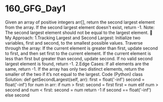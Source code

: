 # 160_GFG_Day1
Given an array of positive integers arr[], return the second largest element from the array. If the second largest element doesn't exist, return -1.  Note: The second largest element should not be equal to the largest element.
🎯 My Approach:
1.Tracking Largest and Second Largest:
Initialize two variables, first and second, to the smallest possible values.
Traverse through the array:
If the current element is greater than first, update second to first, and then set first to the current element.
If the current element is less than first but greater than second, update second.
If no valid second largest element is found, return -1.
2.Edge Cases:
If all elements are the same, return -1.
If the array has only two distinct elements, return the smaller of the two if it’s not equal to the largest.
Code (Python)
class Solution:
    def getSecondLargest(self, arr):
        first = float('-inf')
        second = float('-inf')
        for num in arr:
            if num > first:
                second = first
                first = num
            elif num > second and num < first:
                second = num
     return -1 if second == float('-inf') else second
